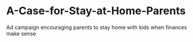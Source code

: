 # A-Case-for-Stay-at-Home-Parents
Ad campaign encouraging parents to stay home with kids when finances make sense
